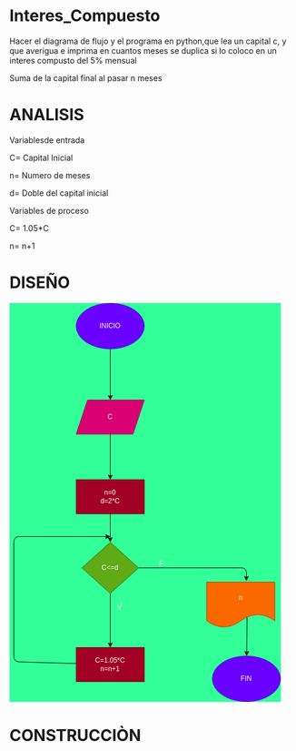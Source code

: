 # Interes_Compuesto
Hacer el diagrama de flujo y el programa en python,que lea un capital c, y que averigua e imprima en cuantos meses se duplica si lo coloco en un interes compusto del 5%  mensual

Suma de la capital final al pasar n meses

# ANALISIS

Variablesde entrada

C= Capital Inicial

n= Numero de meses

d= Doble del capital inicial

Variables de proceso

C= 1.05*C

n= n+1

# DISEÑO

![Diagrama de flujo](diagrama.png "diagrama de flujo")

# CONSTRUCCIÒN 